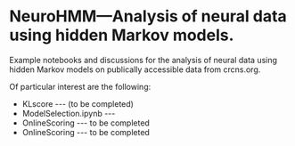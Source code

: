# NeuroHMM—Analysis of neural data using hidden Markov models.
Example notebooks and discussions for the analysis of neural data using hidden Markov models on publically accessible data from crcns.org.

Of particular interest are the following:
 * KLscore --- (to be completed)
 * ModelSelection.ipynb --- 
 * OnlineScoring --- to be completed
 * OnlineScoring --- to be completed
